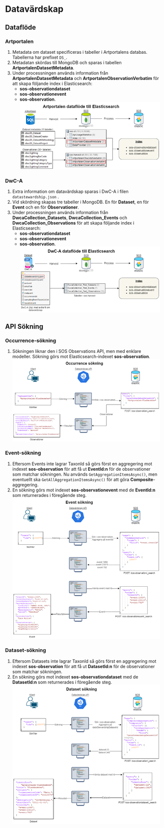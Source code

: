 # Datavärdskap

## Dataflöde

### Artportalen
1. Metadata om dataset specificeras i tabeller i Artportalens databas. Tabellerna har prefixet `DS_`.
2. Metadatan skördas till MongoDB och sparas i tabellen **ArtportalenDatasetMetadata**.
3. Under processningen används information från **ArtportalenDatasetMetadata** och **ArtportalenObservationVerbatim** för att skapa följande index i Elasticsearch: 
   - **sos-observationdataset**
   - **sos-observationevent**
   - **sos-observation**.
![Artportalen Dataflow](Diagrams/Artportalen-dataflow.png)


### DwC-A
1. Extra information om datavärdskap sparas i DwC-A i filen `datastewardship.json` .
2. Vid skördning skapas tre tabeller i MongoDB. En för **Dataset**, en för **Event** och en för **Observationer**.
3. Under processningen används information från **DwcaCollection_Datasets**, **DwcaCollection_Events** och **DwcaCollection_Observations** för att skapa följande index i Elasticsearch: 
   - **sos-observationdataset**
   - **sos-observationevent**
   - **sos-observation**.
![Dwca Dataflow](Diagrams/Dwca-dataflow.png)


## API Sökning

### Occurrence-sökning
1. Sökningen liknar den i SOS Observations API, men med enklare modeller. Sökning görs mot Elasticsearch-indexet **sos-observation**.
![Occurrence Search](Diagrams/Occurrence-search.png)


### Event-sökning
1. Eftersom Events inte lagrar TaxonId så görs först en aggregering mot indexet **sos-observation** för att få ut **EventId:n** för de observationer som matchar sökningen. Nu används `GetAggregationItemsAsync()`, men eventuellt ska `GetAllAggregationItemsAsync()` för att göra **Composite**-aggregering.
2. En sökning görs mot indexet **sos-observationevent** med de **EventId:n** som returnerades i föregående steg.
![Event Search](Diagrams/Event-search.png)


### Dataset-sökning
1. Eftersom Datasets inte lagrar TaxonId så görs först en aggregering mot indexet **sos-observation** för att få ut **DatasetId:n** för de observationer som matchar sökningen.
2. En sökning görs mot indexet **sos-observationdataset** med de **DatasetId:n** som returnerades i föregående steg.
![Dataset Search](Diagrams/Dataset-search.png)